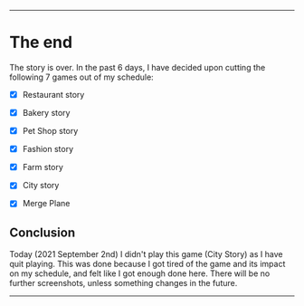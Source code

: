
***

# The end

The story is over. In the past 6 days, I have decided upon cutting the following 7 games out of my schedule:

- [x] Restaurant story

- [x] Bakery story

- [x] Pet Shop story

- [x] Fashion story

- [x] Farm story

- [x] City story

- [x] Merge Plane

## Conclusion

Today (2021 September 2nd) I didn't play this game (City Story) as I have quit playing. This was done because I got tired of the game and its impact on my schedule, and felt like I got enough done here. There will be no further screenshots, unless something changes in the future.

***
